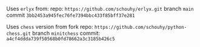 Uses `erlyx` from:
repo: `https://github.com/schouhy/erlyx.git` 
branch `main`
commit `3bb2453a945fec76fe7394bbc433f85bff37e281`

Uses `chess` version from fork
repo: `https://github.com/schouhy/python-chess.git`
branch `minitchess`
commit: `a4cf4ddda739f50568b0fd78662a3c3185b426c5`

